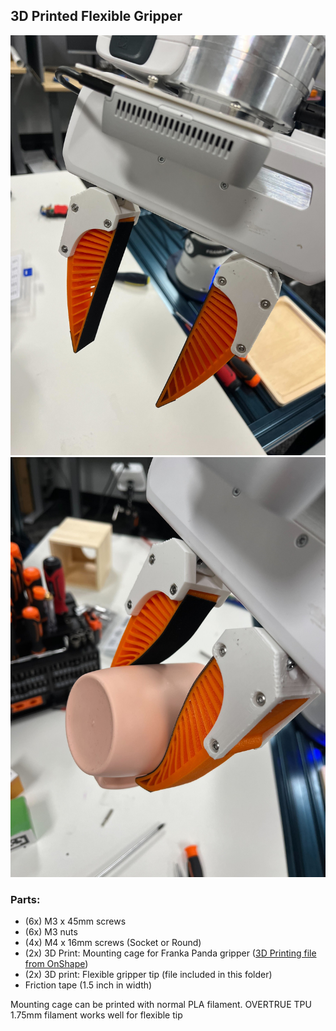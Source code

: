 ## 3D Printed Flexible Gripper
![alt text](gripper.jpg)
![alt text](gripper_grasp.jpg)


### Parts:
- (6x) M3 x 45mm screws
- (6x) M3 nuts
- (4x) M4 x 16mm screws (Socket or Round)
- (2x) 3D Print: Mounting cage for Franka Panda gripper ([3D Printing file from OnShape](https://cad.onshape.com/documents/925ed7a4fa3cf94745609f74/w/366f0a5c1a64253a81b4791b/e/125be876eddeed32c06cd14c?renderMode=0&uiState=6531960a58f2ef1ee8863a96))
- (2x) 3D print: Flexible gripper tip (file included in this folder)
- Friction tape (1.5 inch in width)

Mounting cage can be printed with normal PLA filament. OVERTRUE TPU 1.75mm filament works well for flexible tip
